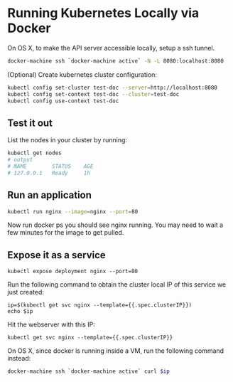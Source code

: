# Running Kubernetes Locally via Docker

On OS X, to make the API server accessible locally, setup a ssh tunnel.

``` bash
docker-machine ssh `docker-machine active` -N -L 8080:localhost:8080
```

(Optional) Create kubernetes cluster configuration:

``` bash
kubectl config set-cluster test-doc --server=http://localhost:8080
kubectl config set-context test-doc --cluster=test-doc
kubectl config use-context test-doc
```

## Test it out

List the nodes in your cluster by running:

``` bash
kubectl get nodes
# output
# NAME        STATUS    AGE
# 127.0.0.1   Ready     1h
```

## Run an application

``` bash
kubectl run nginx --image=nginx --port=80
```

Now run docker ps you should see nginx running. You may need to wait a few minutes for the image to get pulled.

## Expose it as a service

``` bush
kubectl expose deployment nginx --port=80
```

Run the following command to obtain the cluster local IP of this service we just created:

``` bush
ip=$(kubectl get svc nginx --template={{.spec.clusterIP}})
echo $ip
```

Hit the webserver with this IP:

``` bush
kubectl get svc nginx --template={{.spec.clusterIP}}
```

On OS X, since docker is running inside a VM, run the following command instead:

``` bash
docker-machine ssh `docker-machine active` curl $ip
```
